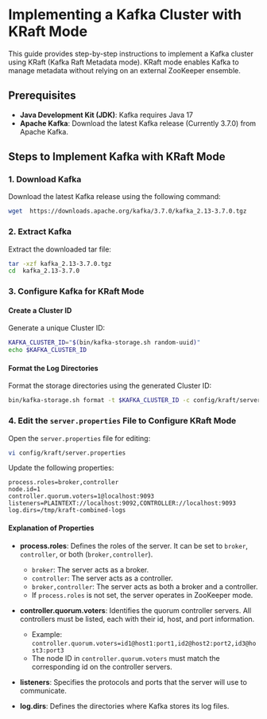 # Implementing a Kafka Cluster with KRaft Mode

This guide provides step-by-step instructions to implement a Kafka cluster using KRaft (Kafka Raft Metadata mode). KRaft mode enables Kafka to manage metadata without relying on an external ZooKeeper ensemble.

## Prerequisites

- **Java Development Kit (JDK)**: Kafka requires Java 17
- **Apache Kafka**: Download the latest Kafka release (Currently 3.7.0) from Apache Kafka.

## Steps to Implement Kafka with KRaft Mode

### 1. Download Kafka

Download the latest Kafka release using the following command:

```bash
wget  https://downloads.apache.org/kafka/3.7.0/kafka_2.13-3.7.0.tgz
```

### 2. Extract Kafka

Extract the downloaded tar file:

```bash
tar -xzf kafka_2.13-3.7.0.tgz
cd  kafka_2.13-3.7.0
```

### 3. Configure Kafka for KRaft Mode

#### Create a Cluster ID

Generate a unique Cluster ID:

```bash
KAFKA_CLUSTER_ID="$(bin/kafka-storage.sh random-uuid)"
echo $KAFKA_CLUSTER_ID
```

#### Format the Log Directories

Format the storage directories using the generated Cluster ID:

```bash
bin/kafka-storage.sh format -t $KAFKA_CLUSTER_ID -c config/kraft/server.properties
```

### 4. Edit the `server.properties` File to Configure KRaft Mode

Open the `server.properties` file for editing:

```bash
vi config/kraft/server.properties
```

Update the following properties:

```properties
process.roles=broker,controller
node.id=1
controller.quorum.voters=1@localhost:9093
listeners=PLAINTEXT://localhost:9092,CONTROLLER://localhost:9093
log.dirs=/tmp/kraft-combined-logs
```

#### Explanation of Properties

- **process.roles**: Defines the roles of the server. It can be set to `broker`, `controller`, or both (`broker,controller`).
  - `broker`: The server acts as a broker.
  - `controller`: The server acts as a controller.
  - `broker,controller`: The server acts as both a broker and a controller.
  - If `process.roles` is not set, the server operates in ZooKeeper mode.

- **controller.quorum.voters**: Identifies the quorum controller servers. All controllers must be listed, each with their id, host, and port information.
  - Example: `controller.quorum.voters=id1@host1:port1,id2@host2:port2,id3@host3:port3`
  - The node ID in `controller.quorum.voters` must match the corresponding id on the controller servers.

- **listeners**: Specifies the protocols and ports that the server will use to communicate.

- **log.dirs**: Defines the directories where Kafka stores its log files.
